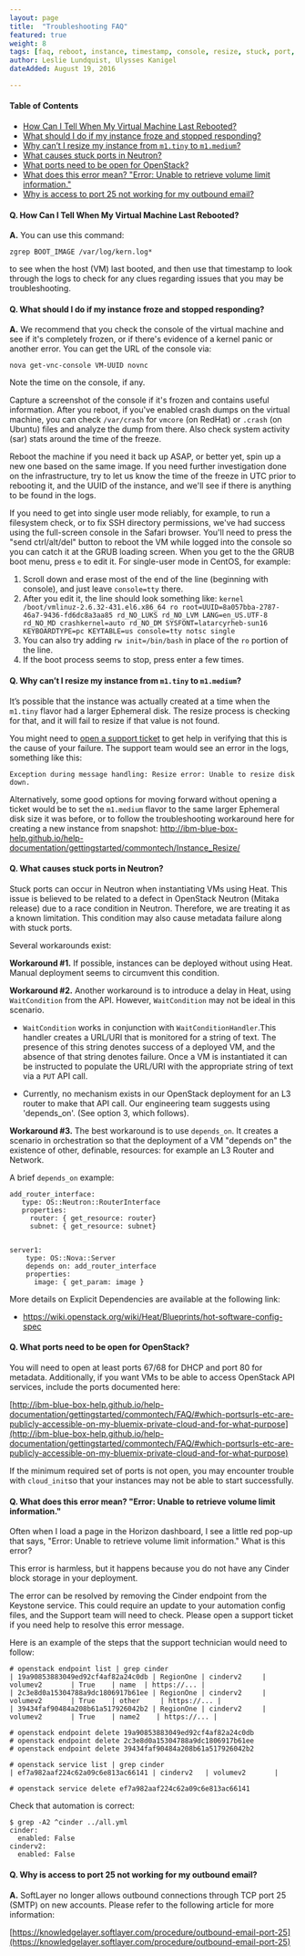 ```yaml
---
layout: page
title:  "Troubleshooting FAQ"
featured: true
weight: 8
tags: [faq, reboot, instance, timestamp, console, resize, stuck, port, depends_on, smtp, email, sendgrid, single user mode, vnc]
author: Leslie Lundquist, Ulysses Kanigel
dateAdded: August 19, 2016

---
```

#### Table of Contents

 * [How Can I Tell When My Virtual Machine Last Rebooted?](#last_rebooted)
 * [What should I do if my instance froze and stopped responding?](#instance_froze)
 * [Why can’t I resize my instance from `m1.tiny` to `m1.medium`?](#cant_resize)
 * [What causes stuck ports in Neutron?](#stuck_ports)
 * [What ports need to be open for OpenStack?](#ports_open)
 * [What does this error mean? "Error: Unable to retrieve volume limit information."](#volume_limit)
 * [Why is access to port 25 not working for my outbound email?](#port_25)
 
#### Q. <a name="last_rebooted"></a>How Can I Tell When My Virtual Machine Last Rebooted?

**A.** You can use this command:

```
zgrep BOOT_IMAGE /var/log/kern.log* 
```
to see when the host (VM) last booted, and then use that timestamp to look through the logs to check for any clues regarding issues that you may be troubleshooting. 


#### Q. <a name="instance_froze"></a>What should I do if my instance froze and stopped responding?

**A.** We recommend that you check the console of the virtual machine and see if it's completely frozen, or if there's evidence of a kernel panic or another error.  You can get the URL of the console via: 

```
nova get-vnc-console VM-UUID novnc
```

Note the time on the console, if any.

Capture a screenshot of the console if it's frozen and contains useful information. After you reboot, if you've enabled crash dumps on the virtual machine, you can check `/var/crash` for `vmcore` (on RedHat) or `.crash` (on Ubuntu) files and analyze the dump from there. Also check system activity (sar) stats around the time of the freeze.

Reboot the machine if you need it back up ASAP, or better yet, spin up a new one based on the same image. If you need further investigation done on the infrastructure, try to let us know the time of the freeze in UTC prior to rebooting it, and the UUID of the instance, and we'll see if there is anything to be found in the logs.

If you need to get into single user mode reliably, for example, to run a filesystem check, or to fix SSH directory permissions, we've had success using the full-screen console in the Safari browser.  You'll need to press the "send ctrl/alt/del" button to reboot the VM while logged into the console so you can catch it at the GRUB loading screen.  When you get to the the GRUB boot menu, press `e` to edit it.  For single-user mode in CentOS, for example:

1. Scroll down and erase most of the end of the line (beginning with console), and just leave `console=tty` there.
2. After you edit it, the line should look something like: `kernel /boot/vmlinuz-2.6.32-431.el6.x86_64 ro root=UUID=8a057bba-2787-46a7-9436-fd6dc8a3aa85 rd_NO_LUKS rd_NO_LVM LANG=en_US.UTF-8 rd_NO_MD crashkernel=auto rd_NO_DM SYSFONT=latarcyrheb-sun16  KEYBOARDTYPE=pc KEYTABLE=us console=tty notsc single`
3. You can also try adding `rw init=/bin/bash` in place of the `ro` portion of the line.
4. If the boot process seems to stop, press enter a few times.


#### Q. <a name="cant_resize"></a>Why can’t I resize my instance from `m1.tiny` to `m1.medium`?

It’s possible that the instance was actually created at a time when the `m1.tiny` flavor had a larger Ephemeral disk. The resize process is checking for that, and it will fail to resize if that value is not found.

You might need to [open a support ticket](https://github.com/IBM-Blue-Box-Help/help-documentation/blob/gh-pages/_commonadmin/report-issue.md) to get help in verifying that this is the cause of your failure. The support team would see an error in the logs, something like this:

```
Exception during message handling: Resize error: Unable to resize disk down.
```

Alternatively, some good options for moving forward without opening a ticket would be to set the `m1.medium` flavor to the same larger Ephemeral disk size it was before, or to follow the troubleshooting workaround here for creating a new instance from snapshot: http://ibm-blue-box-help.github.io/help-documentation/gettingstarted/commontech/Instance_Resize/

#### Q. <a name="stuck_ports"></a>What causes stuck ports in Neutron?

Stuck ports can occur in Neutron when instantiating VMs using Heat. This issue is believed to be related to a defect in OpenStack Neutron (Mitaka release) due to a race condition in Neutron. Therefore, we are treating it as a known limitation. This condition may also cause metadata failure along with stuck ports.

Several workarounds exist:

**Workaround #1.** If possible, instances can be deployed without using Heat. Manual deployment seems to circumvent this condition.

**Workaround #2.** Another workaround is to introduce a delay in Heat, using `WaitCondition` from the API.  However, `WaitCondition` may not be ideal in this scenario.

 * `WaitCondition` works in conjunction with `WaitConditionHandler`.This handler creates a URL/URI that is monitored for a string of text. The presence of this string denotes success of a deployed VM, and the absence of that string denotes failure. Once a VM is instantiated it can be instructed to populate the URL/URI with the appropriate string of text via a `PUT` API call.

 * Currently, no mechanism exists in our OpenStack deployment for an L3 router to make that API call. Our engineering team suggests using 'depends_on'. (See option 3, which follows).

**Workaround #3.** The best workaround is to use `depends_on`. It creates a scenario in orchestration so that the deployment of a VM "depends on" the existence of other, definable, resources: for example an L3 Router and Network. 

A brief `depends_on` example:

```
add_router_interface:
   type: OS::Neutron::RouterInterface
   properties:
     router: { get_resource: router}
     subnet: { get_resource: subnet}


server1:
    type: OS::Nova::Server
    depends on: add_router_interface
    properties:
      image: { get_param: image }
```

More details on Explicit Dependencies are available at the following link:

 * https://wiki.openstack.org/wiki/Heat/Blueprints/hot-software-config-spec


#### Q. <a name="ports_open"></a>What ports need to be open for OpenStack?

You will need to open at least ports 67/68 for DHCP and port 80 for metadata. Additionally, if you want VMs to be able to access OpenStack API services, include the ports documented here:

[http://ibm-blue-box-help.github.io/help-documentation/gettingstarted/commontech/FAQ/#which-portsurls-etc-are-publicly-accessible-on-my-bluemix-private-cloud-and-for-what-purpose](http://ibm-blue-box-help.github.io/help-documentation/gettingstarted/commontech/FAQ/#which-portsurls-etc-are-publicly-accessible-on-my-bluemix-private-cloud-and-for-what-purpose)

If the minimum required set of ports is not open, you may encounter trouble with `cloud_init`so that your instances may not be able to start successfully.

#### Q. <a name="volume_limit"></a>What does this error mean? "Error: Unable to retrieve volume limit information."

Often when I load a page in the Horizon dashboard, I see a little red pop-up that says, "Error: Unable to retrieve volume limit information." What is this error?

This error is harmless, but it happens because you do not have any Cinder block storage in your deployment.

The error can be resolved by removing the Cinder endpoint from the Keystone service. This could require an update to your automation config files, and the Support team will need to check. Please open a support ticket if you need help to resolve this error message.

Here is an example of the steps that the support technician would need to follow:

```
# openstack endpoint list | grep cinder 
| 19a90853883049ed92cf4af82a24c0db | RegionOne | cinderv2     | volumev2       | True    | name  | https://... | 
| 2c3e8d0a15304788a9dc1806917b61ee | RegionOne | cinderv2     | volumev2       | True    | other     | https://... | 
| 39434faf90484a208b61a517926042b2 | RegionOne | cinderv2     | volumev2       | True    | name2    | https://... | 

# openstack endpoint delete 19a90853883049ed92cf4af82a24c0db 
# openstack endpoint delete 2c3e8d0a15304788a9dc1806917b61ee 
# openstack endpoint delete 39434faf90484a208b61a517926042b2 

# openstack service list | grep cinder 
| ef7a982aaf224c62a09c6e813ac66141 | cinderv2   | volumev2       | 

# openstack service delete ef7a982aaf224c62a09c6e813ac66141
```
Check that automation is correct:

```
$ grep -A2 ^cinder ../all.yml 
cinder:  
  enabled: False 
cinderv2:  
  enabled: False
```

#### Q. <a name="port_25"></a>Why is access to port 25 not working for my outbound email?

**A.** SoftLayer no longer allows outbound connections through TCP port 25 (SMTP) on new accounts. Please refer to the following article for more information:

[https://knowledgelayer.softlayer.com/procedure/outbound-email-port-25](https://knowledgelayer.softlayer.com/procedure/outbound-email-port-25)
